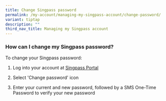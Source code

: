 ```yaml
---
title: Change Singpass password
permalink: /my-account/managing-my-singpass-account/change-password/
variant: tiptap
description: ""
third_nav_title: Managing my Singpass account
---
```

<h3>How can I change my Singpass password?</h3>
<p>To change your Singpass password:</p>
<ol data-tight="true" class="tight">
<li>
<p>Log into your account at <a href="https://go.gov.sg/singpass-login" rel="noopener" target="_blank"><u>Singpass Portal</u></a>
</p>
</li>
<li>
<p>Select 'Change password' icon</p>
</li>
<li>
<p>Enter your current and new password, followed by a SMS One-Time Password
to verify your new password</p>
</li>
</ol>
<p></p>